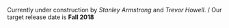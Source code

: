Currently under construction by *Stanley Armstrong* and *Trevor Howell*.
/ Our target release date is **Fall 2018**
